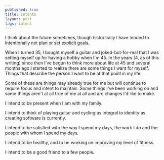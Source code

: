 ```yaml
---
published: true
title: Intents
layout: post
tags: intent
---
```


I think about the future sometimes, though historically I have tended to intentionally not plan or set explicit goals.

When I turned 35, I bought myself a guitar and joked-but-for-real that I was setting myself up for having a hobby when I'm 45. In the years (4, as of this writing) since then I've begun to think more about life at 45 and several months ago I started to realize there are some things I want for myself. Things that describe the person I want to be at that point in my life. 

Some of these are things may already true for me but will continue to require focus and intent to maintain. Some things I've been working on and some things aren't at all true of me at all and are changes I'd like to make.

I intend to be present when I am with my family. 

I intend to think of playing guitar and cycling as integral to identity as creating software is currently.

I intend to be satisfied with the way I spend my days, the work I do and the people with whom I spend my days. 

I intend to be healthy, and to be working on improving my level of fitness.

I intend to be a good friend to a few people.